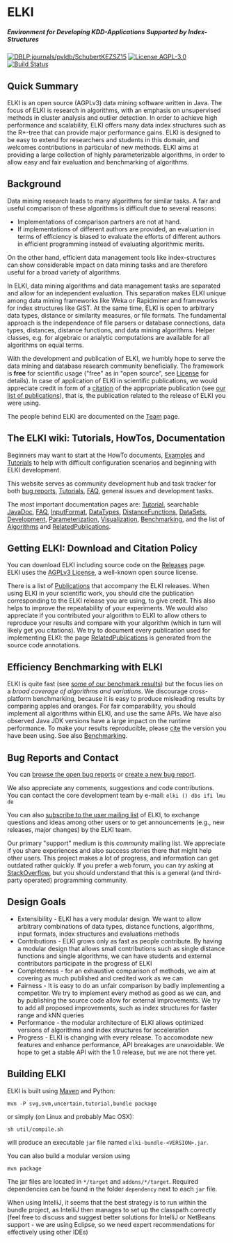 # ELKI
##### Environment for Developing KDD-Applications Supported by Index-Structures
[![DBLP:journals/pvldb/SchubertKEZSZ15](https://img.shields.io/badge/DBLP--BibTeX-journals%2Fpvldb%2FSchubertKEZSZ15-brightgreen.svg)](http://dblp.uni-trier.de/rec/bibtex/journals/pvldb/SchubertKEZSZ15)
[![License AGPL-3.0](https://img.shields.io/badge/License-AGPL--3-brightgreen.svg)](http://elki.dbs.ifi.lmu.de/wiki/License)
[![Build Status](https://travis-ci.org/elki-project/elki.svg?branch=master)](https://travis-ci.org/elki-project/elki)

## Quick Summary
ELKI is an open source (AGPLv3) data mining software written in Java. The focus of ELKI is research in algorithms, with an emphasis on unsupervised methods in cluster analysis and outlier detection.
In order to achieve high performance and scalability, ELKI offers many data index structures such as the R*-tree that can provide major performance gains.
ELKI is designed to be easy to extend for researchers and students in this domain, and welcomes contributions in particular of new methods.
ELKI aims at providing a large collection of highly parameterizable algorithms, in order to allow easy and fair evaluation and benchmarking of algorithms. 

## Background

Data mining research leads to many algorithms for similar tasks. A fair and useful comparison of these algorithms is difficult due to several reasons:
 * Implementations of comparison partners are not at hand.
 * If implementations of different authors are provided, an evaluation in terms of efficiency is biased to evaluate the efforts of different authors in efficient programming instead of evaluating algorithmic merits.

On the other hand, efficient data management tools like index-structures can show considerable impact on data mining tasks and are therefore useful for a broad variety of algorithms.

In ELKI, data mining algorithms and data management tasks are separated and allow for an independent evaluation. This separation makes ELKI unique among data mining frameworks like Weka or Rapidminer and frameworks for index structures like GiST. At the same time, ELKI is open to arbitrary data types, distance or similarity measures, or file formats. The fundamental approach is the independence of file parsers or database connections, data types, distances, distance functions, and data mining algorithms. Helper classes, e.g. for algebraic or analytic computations are available for all algorithms on equal terms.


With the development and publication of ELKI, we humbly hope to serve the data mining and database research community beneficially. The framework is **free** for scientific usage ("free" as in "open source", see [License](http://elki.dbs.ifi.lmu.de/wiki/License) for details). In case of application of ELKI in scientific publications, we would appreciate credit in form of a [citation](http://elki.dbs.ifi.lmu.de/wiki/Publications) of the appropriate publication (see [our list of publications](http://elki.dbs.ifi.lmu.de/wiki/Publications)), that is, the publication related to the release of ELKI you were using.

The people behind ELKI are documented on the [Team](http://elki.dbs.ifi.lmu.de/wiki/Team) page.


## The ELKI wiki: Tutorials, HowTos, Documentation

Beginners may want to start at the HowTo documents, [Examples](http://elki.dbs.ifi.lmu.de/wiki/Examples) and [Tutorials](http://elki.dbs.ifi.lmu.de/wiki/Tutorial) to help with difficult configuration scenarios and beginning with ELKI development.

This website serves as community development hub and task tracker for both [bug reports](http://elki.dbs.ifi.lmu.de/report/1), [Tutorials](http://elki.dbs.ifi.lmu.de/wiki/Tutorial), [FAQ](http://elki.dbs.ifi.lmu.de/wiki/FAQ), general issues and development tasks.

The most important documentation pages are: [Tutorial](http://elki.dbs.ifi.lmu.de/wiki/Tutorial), searchable [JavaDoc]((http://elki.dbs.ifi.lmu.de/wiki/JavaDoc)), [FAQ](http://elki.dbs.ifi.lmu.de/wiki/FAQ),
[InputFormat](http://elki.dbs.ifi.lmu.de/wiki/InputFormat), [DataTypes](http://elki.dbs.ifi.lmu.de/wiki/DataTypes), [DistanceFunctions](http://elki.dbs.ifi.lmu.de/wiki/DistanceFunctions), [DataSets](http://elki.dbs.ifi.lmu.de/wiki/DataSets), [Development](http://elki.dbs.ifi.lmu.de/wiki/Development), [Parameterization](http://elki.dbs.ifi.lmu.de/wiki/Parameterization),
[Visualization](http://elki.dbs.ifi.lmu.de/wiki/Visualization), [Benchmarking](http://elki.dbs.ifi.lmu.de/wiki/Benchmarking), and the
list of [Algorithms](http://elki.dbs.ifi.lmu.de/wiki/Algorithms) and [RelatedPublications](http://elki.dbs.ifi.lmu.de/wiki/RelatedPublications).

## Getting ELKI: Download and Citation Policy

You can download ELKI including source code on the [Releases](http://elki.dbs.ifi.lmu.de/wiki/Releases) page.<br /> ELKI uses the [AGPLv3 License](http://elki.dbs.ifi.lmu.de/wiki/License), a well-known open source license.

There is a list of [Publications](http://elki.dbs.ifi.lmu.de/wiki/Publications) that accompany the ELKI releases. When using ELKI in your scientific work, you should cite the publication corresponding to the ELKI release you are using, to give credit. This also helps to improve the repeatability of your experiments. We would also appreciate if you contributed your algorithm to ELKI to allow others to reproduce your results and compare with your algorithm (which in turn will likely get you citations). We try to document every publication used for implementing ELKI: the page [RelatedPublications](http://elki.dbs.ifi.lmu.de/wiki/RelatedPublications) is generated from the source code annotations.

## Efficiency Benchmarking with ELKI

ELKI is quite fast (see [some of our benchmark results](http://elki.dbs.ifi.lmu.de/wiki/Benchmarking)) but the focus lies on a *broad coverage of algorithms and variations*.
We discourage cross-platform benchmarking, because it is easy to produce misleading results by comparing apples and oranges. For fair comparability, you should implement all algorithms within ELKI, and use the same APIs. We have also observed Java JDK versions have a large impact on the runtime performance. To make your results reproducible, please [cite](http://elki.dbs.ifi.lmu.de/wiki/Publications) the version you have been using. See also [Benchmarking](http://elki.dbs.ifi.lmu.de/wiki/Benchmarking).


## Bug Reports and Contact

You can [browse the open bug reports](http://elki.dbs.ifi.lmu.de/report/1) or [create a new bug report](http://elki.dbs.ifi.lmu.de/newticket).

We also appreciate any comments, suggestions and code contributions.<br/> You can contact the core development team by e-mail: `elki () dbs ifi lmu de`

You can also [subscribe to the user mailing list](https://tools.rz.ifi.lmu.de/mailman/listinfo/elki-user) of ELKI, to exchange questions and ideas among other users or to get announcements (e.g., new releases, major changes) by the ELKI team.

Our primary "support" medium is this *community* mailing list. We appreciate if you share experiences and also success stories there that might help other users. This project makes a lot of progress, and information can get outdated rather quickly. If you prefer a web forum, you can *try* asking at [StackOverflow](http://www.stackoverflow.com/), but you should understand that this is a general (and third-party operated) programming community.

## Design Goals

 * Extensibility - ELKI has a very modular design. We want to allow arbitrary combinations of data types, distance functions, algorithms, input formats, index structures and evaluations methods
 * Contributions - ELKI grows only as fast as people contribute. By having a modular design that allows small contributions such as single distance functions and single algorithms, we can have students and external contributors participate in the progress of ELKI
 * Completeness - for an exhaustive comparison of methods, we aim at covering as much published and credited work as we can
 * Fairness - It is easy to do an unfair comparison by badly implementing a competitor. We try to implement every method as good as we can, and by publishing the source code allow for external improvements. We try to add all proposed improvements, such as index structures for faster range and kNN queries
 * Performance - the modular architecture of ELKI allows optimized versions of algorithms and index structures for acceleration
 * Progress - ELKI is changing with every release. To accomodate new features and enhance performance, API breakages are unavoidable. We hope to get a stable API with the 1.0 release, but we are not there yet.

## Building ELKI

ELKI is built using [Maven](https://maven.apache.org/) and Python:

    mvn -P svg,svm,uncertain,tutorial,bundle package

or simply (on Linux and probably Mac OSX):

    sh util/compile.sh

will produce an executable `jar` file named `elki-bundle-<VERSION>.jar`.

You can also build a modular version using

    mvn package

The jar files are located in `*/target` and `addons/*/target`.
Required dependencies can be found in the folder `dependency` next to each `jar` file.

When using IntelliJ, it seems that the best strategy is to run within the
bundle project, as IntelliJ then manages to set up the classpath correctly
(feel free to discuss and suggest better solutions for IntelliJ or NetBeans
support - we are using Eclipse, so we need expert recommendations for
effectively using other IDEs)
